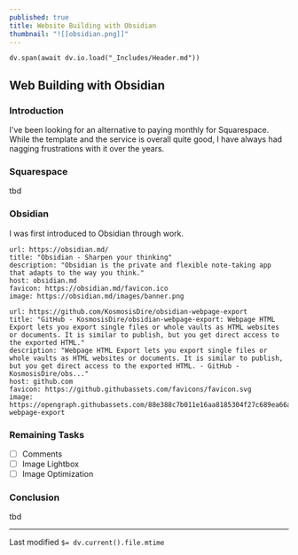 ```yaml
---
published: true
title: Website Building with Obsidian
thumbnail: "![[obsidian.png]]"
---
```

```dataviewjs
dv.span(await dv.io.load("_Includes/Header.md"))
```


## Web Building with Obsidian

### Introduction
I've been looking for an alternative to paying monthly for Squarespace. While the template and the service is overall quite good, I have always had nagging frustrations with it over the years.

### Squarespace
tbd

### Obsidian
I was first introduced to Obsidian through work.

```cardlink
url: https://obsidian.md/
title: "Obsidian - Sharpen your thinking"
description: "Obsidian is the private and flexible note‑taking app that adapts to the way you think."
host: obsidian.md
favicon: https://obsidian.md/favicon.ico
image: https://obsidian.md/images/banner.png
```

```cardlink
url: https://github.com/KosmosisDire/obsidian-webpage-export
title: "GitHub - KosmosisDire/obsidian-webpage-export: Webpage HTML Export lets you export single files or whole vaults as HTML websites or documents. It is similar to publish, but you get direct access to the exported HTML."
description: "Webpage HTML Export lets you export single files or whole vaults as HTML websites or documents. It is similar to publish, but you get direct access to the exported HTML. - GitHub - KosmosisDire/obs..."
host: github.com
favicon: https://github.githubassets.com/favicons/favicon.svg
image: https://opengraph.githubassets.com/88e388c7b011e16aa8185304f27c689ea66ab79e91fff9ebb0627f20b5c4c97e/KosmosisDire/obsidian-webpage-export
```

### Remaining Tasks
- [ ] Comments
- [ ] Image Lightbox
- [ ] Image Optimization

### Conclusion
tbd

---
Last modified `$= dv.current().file.mtime`
